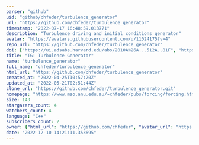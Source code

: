 ```yaml
---
parser: "github"
uid: "github/chfeder/turbulence_generator"
url: "https://github.com/chfeder/turbulence_generator"
timestamp: "2022-07-17 16:48:59.013771"
description: "Turbulence driving and initial conditions generator"
avatar: "https://avatars.githubusercontent.com/u/11024175?v=4"
repo_url: "https://github.com/chfeder/turbulence_generator"
doi: ["https://ui.adsabs.harvard.edu/abs/2010A%26A...512A..81F", "https://ui.adsabs.harvard.edu/abs/2022ascl.soft04001F/abstract"]
title: "TG: Turbulence Generator"
name: "turbulence_generator"
full_name: "chfeder/turbulence_generator"
html_url: "https://github.com/chfeder/turbulence_generator"
created_at: "2022-04-25T10:57:20Z"
updated_at: "2022-05-21T02:51:44Z"
clone_url: "https://github.com/chfeder/turbulence_generator.git"
homepage: "https://www.mso.anu.edu.au/~chfeder/pubs/forcing/forcing.html"
size: 143
stargazers_count: 4
watchers_count: 4
language: "C++"
subscribers_count: 2
owner: {"html_url": "https://github.com/chfeder", "avatar_url": "https://avatars.githubusercontent.com/u/11024175?v=4", "login": "chfeder", "type": "User"}
date: "2022-12-10 14:21:11.353695"
---
```

